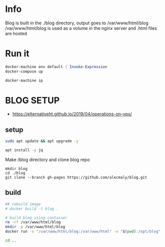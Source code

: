 # Info

Blog is built in the ./blog directory, output goes to /var/www/html/blog
/var/www/html/blog is used as a volume in the nginx server and .html files are hosted

# Run it

```powershell
docker-machine env default | Invoke-Expression
docker-compose up

docker-machine ip
```


# BLOG SETUP

- https://elternativeht.github.io/2019/04/operations-on-vps/

## setup
```bash
sudo apt update && apt upgrade -y

apt install -y jq
```

Make /blog directory and clone blog repo 
```
mkdir blog
cd ./blog
git clone --branch gh-pages https://github.com/alecmaly/blog.git
```

## build
```bash
## rebuild image
# docker build -t blog .

# build blog using container
rm -rf /var/www/html/blog
mkdir -p /var/www/html/blog
docker run -v "/var/www/html/blog:/var/www/html" -v "$(pwd):/opt/blog" blog /opt/blog/docker_build.sh

cd ..
```